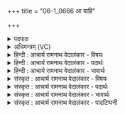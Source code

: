 +++
title = "06-1_0666 आ याहि"

+++
<details><summary>पदपाठः</summary>

आ꣢। याहि꣣। सुषुम꣢। हि। ते꣢। इ꣡न्द्र꣢꣯। सो꣡मम्꣢꣯। पिब। इ꣡म꣢꣯म्। आ। इ꣣द꣢म्। ब꣣र्हिः꣢। स꣣दः। म꣡म꣢꣯। ६६६।
</details>

<details><summary>अधिमन्त्रम् (VC)</summary>

- इन्द्रः
- इरिम्बिठिः काण्वः
- गायत्री
- षड्जः
</details>

<details><summary>हिन्दी : आचार्य रामनाथ वेदालंकार - विषयः</summary>

प्रथम ऋचा की पूर्वार्चिक में १९१ क्रमाङ्क पर परमात्मा, राजा और आचार्य के विषय में व्याख्या की जा चुकी है। अब जीवात्मा के विषय में व्याख्या दी जा रही है। इन्द्र नाम से अपने अन्तरात्मा को सम्बोधन किया गया है।
</details>

<details><summary>हिन्दी : आचार्य रामनाथ वेदालंकार - पदार्थः</summary>

पदार्थान्वयभाषाः -  हे (इन्द्र) अन्तरात्मन् ! तू (आयाहि) आ, (ते) तेरे लिए, हमने (सोमम्) ज्ञानरस को (सुषुम) आँख, कान आदि ज्ञान के साधनों से अभिषुत किया है। तू (इमम्) इस ज्ञानरस को (पिब) पी, अर्थात् ज्ञानेन्द्रियों से प्राप्त इस ज्ञान का मनन कर। तू (इदम्) इस (मम) मेरे (बर्हिः) हृदयासन पर (आ सदः) बैठा हुआ है ॥१॥
</details>

<details><summary>हिन्दी : आचार्य रामनाथ वेदालंकार - भावार्थः</summary>

भावार्थभाषाः -  मन के माध्यम से ज्ञानेन्द्रियों द्वारा प्राप्त ज्ञान का मनन और निदिध्यासन द्वारा पूर्ण साक्षात्कार करना चाहिए ॥१॥
</details>

<details><summary>संस्कृत : आचार्य रामनाथ वेदालंकार - विषयः</summary>

तत्र प्रथमा ऋक् पूर्वार्चिके १९१ क्रमाङ्के परमात्मनृपत्याचार्यविषये व्याख्याता। अत्र जीवात्म१विषये व्याख्यायते। इन्द्रनाम्ना स्वान्तरात्मानं सम्बोधयति।
</details>

<details><summary>संस्कृत : आचार्य रामनाथ वेदालंकार - पदार्थः</summary>

पदार्थान्वयभाषाः -  हे (इन्द्र) अन्तरात्मन् ! (त्वम्) आयाहि आगच्छ, वयम् (ते) तुभ्यम् (सोमम्) ज्ञानरसं (सुषुम) चक्षुःश्रोत्रादिभिः ज्ञानसाधनैः अभिषुतवन्तः। त्वम् (इमम्) ज्ञानरसम् (पिब) आस्वादय, ज्ञानेन्द्रियैरुपलब्धं ज्ञानं मनसा मनुष्वेत्यर्थः। त्वम् (इदम्) एतत् (मम) मदीयम् (बर्हिः) हृदयासनम् (आ सदः) आसन्नोऽसि ॥१॥
</details>

<details><summary>संस्कृत : आचार्य रामनाथ वेदालंकार - भावार्थः</summary>

भावार्थभाषाः -  मनोमाध्यमेन ज्ञानेन्द्रियैः प्राप्तस्य ज्ञानस्य मनननिदिध्यासनाभ्यां पूर्णसाक्षात्कारो विधेयः ॥१॥
</details>

<details><summary>संस्कृत : आचार्य रामनाथ वेदालंकार - पादटिप्पनी</summary>

टिप्पणी:   १. इन्द्रः इन्द्रियवान् जीवः, इति ऋ० १।१०१।५ भाष्ये, इन्द्रस्य इन्द्रियस्वामिनो जीवस्य—इति च य० १९।३ भाष्ये द०। ‘इन्द्रियमिन्द्रलिङ्गमिन्द्रदृष्टमिन्द्रसृष्टमिन्द्रजुष्टमिन्द्रदत्तमिति वा’ अ० ५।२।९३ इति पाणिनिसूत्रमपि इन्द्रस्य जीवात्मवाचकत्वं प्रमाणीकरोति। २. ऋ० ८।१७।१, साम० १९१, अथ० २०।३।१, ३८।१, ४७।७।
</details>